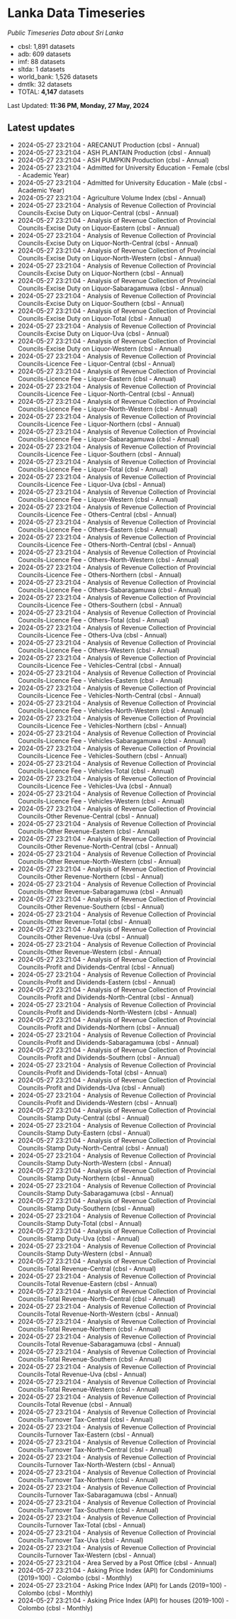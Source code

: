 # Lanka Data Timeseries
*Public Timeseries Data about Sri Lanka*

* cbsl: 1,891 datasets
* adb: 609 datasets
* imf: 88 datasets
* sltda: 1 datasets
* world_bank: 1,526 datasets
* dmtlk: 32 datasets
* TOTAL: **4,147** datasets

Last Updated: **11:36 PM, Monday, 27 May, 2024**

## Latest updates

* 2024-05-27 23:21:04 - ARECANUT Production (cbsl - Annual)
* 2024-05-27 23:21:04 - ASH PLANTAIN Production (cbsl - Annual)
* 2024-05-27 23:21:04 - ASH PUMPKIN Production (cbsl - Annual)
* 2024-05-27 23:21:04 - Admitted for University Education - Female (cbsl - Academic Year)
* 2024-05-27 23:21:04 - Admitted for University Education - Male (cbsl - Academic Year)
* 2024-05-27 23:21:04 - Agriculture Volume Index (cbsl - Annual)
* 2024-05-27 23:21:04 - Analysis of Revenue Collection of Provincial Councils-Excise Duty on Liquor-Central (cbsl - Annual)
* 2024-05-27 23:21:04 - Analysis of Revenue Collection of Provincial Councils-Excise Duty on Liquor-Eastern (cbsl - Annual)
* 2024-05-27 23:21:04 - Analysis of Revenue Collection of Provincial Councils-Excise Duty on Liquor-North-Central (cbsl - Annual)
* 2024-05-27 23:21:04 - Analysis of Revenue Collection of Provincial Councils-Excise Duty on Liquor-North-Western (cbsl - Annual)
* 2024-05-27 23:21:04 - Analysis of Revenue Collection of Provincial Councils-Excise Duty on Liquor-Northern (cbsl - Annual)
* 2024-05-27 23:21:04 - Analysis of Revenue Collection of Provincial Councils-Excise Duty on Liquor-Sabaragamuwa (cbsl - Annual)
* 2024-05-27 23:21:04 - Analysis of Revenue Collection of Provincial Councils-Excise Duty on Liquor-Southern (cbsl - Annual)
* 2024-05-27 23:21:04 - Analysis of Revenue Collection of Provincial Councils-Excise Duty on Liquor-Total (cbsl - Annual)
* 2024-05-27 23:21:04 - Analysis of Revenue Collection of Provincial Councils-Excise Duty on Liquor-Uva (cbsl - Annual)
* 2024-05-27 23:21:04 - Analysis of Revenue Collection of Provincial Councils-Excise Duty on Liquor-Western (cbsl - Annual)
* 2024-05-27 23:21:04 - Analysis of Revenue Collection of Provincial Councils-Licence Fee - Liquor-Central (cbsl - Annual)
* 2024-05-27 23:21:04 - Analysis of Revenue Collection of Provincial Councils-Licence Fee - Liquor-Eastern (cbsl - Annual)
* 2024-05-27 23:21:04 - Analysis of Revenue Collection of Provincial Councils-Licence Fee - Liquor-North-Central (cbsl - Annual)
* 2024-05-27 23:21:04 - Analysis of Revenue Collection of Provincial Councils-Licence Fee - Liquor-North-Western (cbsl - Annual)
* 2024-05-27 23:21:04 - Analysis of Revenue Collection of Provincial Councils-Licence Fee - Liquor-Northern (cbsl - Annual)
* 2024-05-27 23:21:04 - Analysis of Revenue Collection of Provincial Councils-Licence Fee - Liquor-Sabaragamuwa (cbsl - Annual)
* 2024-05-27 23:21:04 - Analysis of Revenue Collection of Provincial Councils-Licence Fee - Liquor-Southern (cbsl - Annual)
* 2024-05-27 23:21:04 - Analysis of Revenue Collection of Provincial Councils-Licence Fee - Liquor-Total (cbsl - Annual)
* 2024-05-27 23:21:04 - Analysis of Revenue Collection of Provincial Councils-Licence Fee - Liquor-Uva (cbsl - Annual)
* 2024-05-27 23:21:04 - Analysis of Revenue Collection of Provincial Councils-Licence Fee - Liquor-Western (cbsl - Annual)
* 2024-05-27 23:21:04 - Analysis of Revenue Collection of Provincial Councils-Licence Fee - Others-Central (cbsl - Annual)
* 2024-05-27 23:21:04 - Analysis of Revenue Collection of Provincial Councils-Licence Fee - Others-Eastern (cbsl - Annual)
* 2024-05-27 23:21:04 - Analysis of Revenue Collection of Provincial Councils-Licence Fee - Others-North-Central (cbsl - Annual)
* 2024-05-27 23:21:04 - Analysis of Revenue Collection of Provincial Councils-Licence Fee - Others-North-Western (cbsl - Annual)
* 2024-05-27 23:21:04 - Analysis of Revenue Collection of Provincial Councils-Licence Fee - Others-Northern (cbsl - Annual)
* 2024-05-27 23:21:04 - Analysis of Revenue Collection of Provincial Councils-Licence Fee - Others-Sabaragamuwa (cbsl - Annual)
* 2024-05-27 23:21:04 - Analysis of Revenue Collection of Provincial Councils-Licence Fee - Others-Southern (cbsl - Annual)
* 2024-05-27 23:21:04 - Analysis of Revenue Collection of Provincial Councils-Licence Fee - Others-Total (cbsl - Annual)
* 2024-05-27 23:21:04 - Analysis of Revenue Collection of Provincial Councils-Licence Fee - Others-Uva (cbsl - Annual)
* 2024-05-27 23:21:04 - Analysis of Revenue Collection of Provincial Councils-Licence Fee - Others-Western (cbsl - Annual)
* 2024-05-27 23:21:04 - Analysis of Revenue Collection of Provincial Councils-Licence Fee - Vehicles-Central (cbsl - Annual)
* 2024-05-27 23:21:04 - Analysis of Revenue Collection of Provincial Councils-Licence Fee - Vehicles-Eastern (cbsl - Annual)
* 2024-05-27 23:21:04 - Analysis of Revenue Collection of Provincial Councils-Licence Fee - Vehicles-North-Central (cbsl - Annual)
* 2024-05-27 23:21:04 - Analysis of Revenue Collection of Provincial Councils-Licence Fee - Vehicles-North-Western (cbsl - Annual)
* 2024-05-27 23:21:04 - Analysis of Revenue Collection of Provincial Councils-Licence Fee - Vehicles-Northern (cbsl - Annual)
* 2024-05-27 23:21:04 - Analysis of Revenue Collection of Provincial Councils-Licence Fee - Vehicles-Sabaragamuwa (cbsl - Annual)
* 2024-05-27 23:21:04 - Analysis of Revenue Collection of Provincial Councils-Licence Fee - Vehicles-Southern (cbsl - Annual)
* 2024-05-27 23:21:04 - Analysis of Revenue Collection of Provincial Councils-Licence Fee - Vehicles-Total (cbsl - Annual)
* 2024-05-27 23:21:04 - Analysis of Revenue Collection of Provincial Councils-Licence Fee - Vehicles-Uva (cbsl - Annual)
* 2024-05-27 23:21:04 - Analysis of Revenue Collection of Provincial Councils-Licence Fee - Vehicles-Western (cbsl - Annual)
* 2024-05-27 23:21:04 - Analysis of Revenue Collection of Provincial Councils-Other Revenue-Central (cbsl - Annual)
* 2024-05-27 23:21:04 - Analysis of Revenue Collection of Provincial Councils-Other Revenue-Eastern (cbsl - Annual)
* 2024-05-27 23:21:04 - Analysis of Revenue Collection of Provincial Councils-Other Revenue-North-Central (cbsl - Annual)
* 2024-05-27 23:21:04 - Analysis of Revenue Collection of Provincial Councils-Other Revenue-North-Western (cbsl - Annual)
* 2024-05-27 23:21:04 - Analysis of Revenue Collection of Provincial Councils-Other Revenue-Northern (cbsl - Annual)
* 2024-05-27 23:21:04 - Analysis of Revenue Collection of Provincial Councils-Other Revenue-Sabaragamuwa (cbsl - Annual)
* 2024-05-27 23:21:04 - Analysis of Revenue Collection of Provincial Councils-Other Revenue-Southern (cbsl - Annual)
* 2024-05-27 23:21:04 - Analysis of Revenue Collection of Provincial Councils-Other Revenue-Total (cbsl - Annual)
* 2024-05-27 23:21:04 - Analysis of Revenue Collection of Provincial Councils-Other Revenue-Uva (cbsl - Annual)
* 2024-05-27 23:21:04 - Analysis of Revenue Collection of Provincial Councils-Other Revenue-Western (cbsl - Annual)
* 2024-05-27 23:21:04 - Analysis of Revenue Collection of Provincial Councils-Profit and Dividends-Central (cbsl - Annual)
* 2024-05-27 23:21:04 - Analysis of Revenue Collection of Provincial Councils-Profit and Dividends-Eastern (cbsl - Annual)
* 2024-05-27 23:21:04 - Analysis of Revenue Collection of Provincial Councils-Profit and Dividends-North-Central (cbsl - Annual)
* 2024-05-27 23:21:04 - Analysis of Revenue Collection of Provincial Councils-Profit and Dividends-North-Western (cbsl - Annual)
* 2024-05-27 23:21:04 - Analysis of Revenue Collection of Provincial Councils-Profit and Dividends-Northern (cbsl - Annual)
* 2024-05-27 23:21:04 - Analysis of Revenue Collection of Provincial Councils-Profit and Dividends-Sabaragamuwa (cbsl - Annual)
* 2024-05-27 23:21:04 - Analysis of Revenue Collection of Provincial Councils-Profit and Dividends-Southern (cbsl - Annual)
* 2024-05-27 23:21:04 - Analysis of Revenue Collection of Provincial Councils-Profit and Dividends-Total (cbsl - Annual)
* 2024-05-27 23:21:04 - Analysis of Revenue Collection of Provincial Councils-Profit and Dividends-Uva (cbsl - Annual)
* 2024-05-27 23:21:04 - Analysis of Revenue Collection of Provincial Councils-Profit and Dividends-Western (cbsl - Annual)
* 2024-05-27 23:21:04 - Analysis of Revenue Collection of Provincial Councils-Stamp Duty-Central (cbsl - Annual)
* 2024-05-27 23:21:04 - Analysis of Revenue Collection of Provincial Councils-Stamp Duty-Eastern (cbsl - Annual)
* 2024-05-27 23:21:04 - Analysis of Revenue Collection of Provincial Councils-Stamp Duty-North-Central (cbsl - Annual)
* 2024-05-27 23:21:04 - Analysis of Revenue Collection of Provincial Councils-Stamp Duty-North-Western (cbsl - Annual)
* 2024-05-27 23:21:04 - Analysis of Revenue Collection of Provincial Councils-Stamp Duty-Northern (cbsl - Annual)
* 2024-05-27 23:21:04 - Analysis of Revenue Collection of Provincial Councils-Stamp Duty-Sabaragamuwa (cbsl - Annual)
* 2024-05-27 23:21:04 - Analysis of Revenue Collection of Provincial Councils-Stamp Duty-Southern (cbsl - Annual)
* 2024-05-27 23:21:04 - Analysis of Revenue Collection of Provincial Councils-Stamp Duty-Total (cbsl - Annual)
* 2024-05-27 23:21:04 - Analysis of Revenue Collection of Provincial Councils-Stamp Duty-Uva (cbsl - Annual)
* 2024-05-27 23:21:04 - Analysis of Revenue Collection of Provincial Councils-Stamp Duty-Western (cbsl - Annual)
* 2024-05-27 23:21:04 - Analysis of Revenue Collection of Provincial Councils-Total Revenue-Central (cbsl - Annual)
* 2024-05-27 23:21:04 - Analysis of Revenue Collection of Provincial Councils-Total Revenue-Eastern (cbsl - Annual)
* 2024-05-27 23:21:04 - Analysis of Revenue Collection of Provincial Councils-Total Revenue-North-Central (cbsl - Annual)
* 2024-05-27 23:21:04 - Analysis of Revenue Collection of Provincial Councils-Total Revenue-North-Western (cbsl - Annual)
* 2024-05-27 23:21:04 - Analysis of Revenue Collection of Provincial Councils-Total Revenue-Northern (cbsl - Annual)
* 2024-05-27 23:21:04 - Analysis of Revenue Collection of Provincial Councils-Total Revenue-Sabaragamuwa (cbsl - Annual)
* 2024-05-27 23:21:04 - Analysis of Revenue Collection of Provincial Councils-Total Revenue-Southern (cbsl - Annual)
* 2024-05-27 23:21:04 - Analysis of Revenue Collection of Provincial Councils-Total Revenue-Uva (cbsl - Annual)
* 2024-05-27 23:21:04 - Analysis of Revenue Collection of Provincial Councils-Total Revenue-Western (cbsl - Annual)
* 2024-05-27 23:21:04 - Analysis of Revenue Collection of Provincial Councils-Total Revenue (cbsl - Annual)
* 2024-05-27 23:21:04 - Analysis of Revenue Collection of Provincial Councils-Turnover Tax-Central (cbsl - Annual)
* 2024-05-27 23:21:04 - Analysis of Revenue Collection of Provincial Councils-Turnover Tax-Eastern (cbsl - Annual)
* 2024-05-27 23:21:04 - Analysis of Revenue Collection of Provincial Councils-Turnover Tax-North-Central (cbsl - Annual)
* 2024-05-27 23:21:04 - Analysis of Revenue Collection of Provincial Councils-Turnover Tax-North-Western (cbsl - Annual)
* 2024-05-27 23:21:04 - Analysis of Revenue Collection of Provincial Councils-Turnover Tax-Northern (cbsl - Annual)
* 2024-05-27 23:21:04 - Analysis of Revenue Collection of Provincial Councils-Turnover Tax-Sabaragamuwa (cbsl - Annual)
* 2024-05-27 23:21:04 - Analysis of Revenue Collection of Provincial Councils-Turnover Tax-Southern (cbsl - Annual)
* 2024-05-27 23:21:04 - Analysis of Revenue Collection of Provincial Councils-Turnover Tax-Total (cbsl - Annual)
* 2024-05-27 23:21:04 - Analysis of Revenue Collection of Provincial Councils-Turnover Tax-Uva (cbsl - Annual)
* 2024-05-27 23:21:04 - Analysis of Revenue Collection of Provincial Councils-Turnover Tax-Western (cbsl - Annual)
* 2024-05-27 23:21:04 - Area Served by a Post Office (cbsl - Annual)
* 2024-05-27 23:21:04 - Asking Price Index (API) for Condominiums (2019=100) - Colombo (cbsl - Monthly)
* 2024-05-27 23:21:04 - Asking Price Index (API) for Lands (2019=100) - Colombo (cbsl - Monthly)
* 2024-05-27 23:21:04 - Asking Price Index (API) for houses (2019-100) - Colombo (cbsl - Monthly)